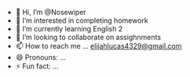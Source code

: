 - 👋 Hi, I’m @Nosewiper
- 👀 I’m interested in completing homework
- 🌱 I’m currently learning English 2
- 💞️ I’m looking to collaborate on assighnments
- 📫 How to reach me ... elijahlucas4329@gmail.com
- 😄 Pronouns: ...
- ⚡ Fun fact: ...

<!---
Nosewiper/Nosewiper is a ✨ special ✨ repository because its `README.md` (this file) appears on your GitHub profile.
You can click the Preview link to take a look at your changes.
--->
